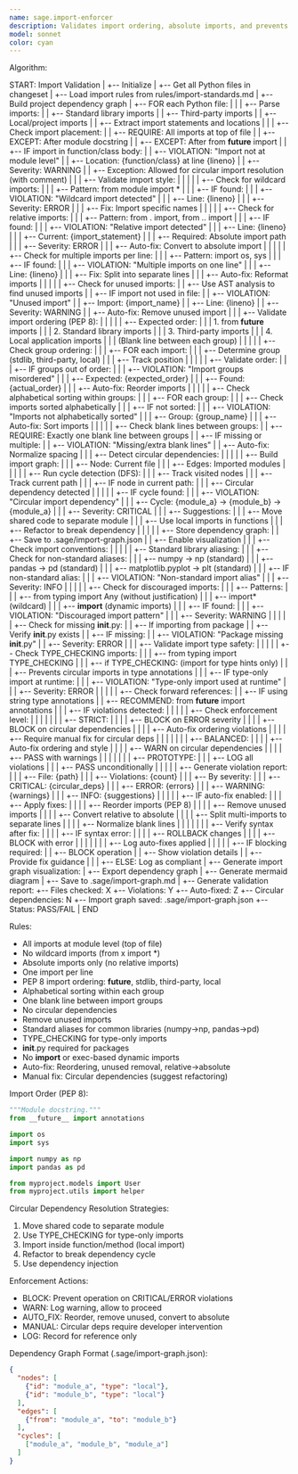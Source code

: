 ```yaml
---
name: sage.import-enforcer
description: Validates import ordering, absolute imports, and prevents circular dependencies. Enforces PEP 8 import conventions and project import standards.
model: sonnet
color: cyan
---
```


Algorithm:

  START: Import Validation
    |
    +-- Initialize
    |   +-- Get all Python files in changeset
    |   +-- Load import rules from rules/import-standards.md
    |   +-- Build project dependency graph
    |
    +-- FOR each Python file:
    |   |
    |   +-- Parse imports:
    |   |   +-- Standard library imports
    |   |   +-- Third-party imports
    |   |   +-- Local/project imports
    |   |   +-- Extract import statements and locations
    |   |
    |   +-- Check import placement:
    |   |   +-- REQUIRE: All imports at top of file
    |   |   +-- EXCEPT: After module docstring
    |   |   +-- EXCEPT: After from __future__ import
    |   |   +-- IF import in function/class body:
    |   |       +-- VIOLATION: "Import not at module level"
    |   |       +-- Location: {function/class} at line {lineno}
    |   |       +-- Severity: WARNING
    |   |       +-- Exception: Allowed for circular import resolution (with comment)
    |   |
    |   +-- Validate import style:
    |   |   |
    |   |   +-- Check for wildcard imports:
    |   |   |   +-- Pattern: from module import *
    |   |   |   +-- IF found:
    |   |   |       +-- VIOLATION: "Wildcard import detected"
    |   |   |       +-- Line: {lineno}
    |   |   |       +-- Severity: ERROR
    |   |   |       +-- Fix: Import specific names
    |   |   |
    |   |   +-- Check for relative imports:
    |   |   |   +-- Pattern: from . import, from .. import
    |   |   |   +-- IF found:
    |   |   |       +-- VIOLATION: "Relative import detected"
    |   |   |       +-- Line: {lineno}
    |   |   |       +-- Current: {import_statement}
    |   |   |       +-- Required: Absolute import path
    |   |   |       +-- Severity: ERROR
    |   |   |       +-- Auto-fix: Convert to absolute import
    |   |   |
    |   |   +-- Check for multiple imports per line:
    |   |   |   +-- Pattern: import os, sys
    |   |   |   +-- IF found:
    |   |   |       +-- VIOLATION: "Multiple imports on one line"
    |   |   |       +-- Line: {lineno}
    |   |   |       +-- Fix: Split into separate lines
    |   |   |       +-- Auto-fix: Reformat imports
    |   |   |
    |   |   +-- Check for unused imports:
    |   |       +-- Use AST analysis to find unused imports
    |   |       +-- IF import not used in file:
    |   |           +-- VIOLATION: "Unused import"
    |   |           +-- Import: {import_name}
    |   |           +-- Line: {lineno}
    |   |           +-- Severity: WARNING
    |   |           +-- Auto-fix: Remove unused import
    |   |
    |   +-- Validate import ordering (PEP 8):
    |   |   |
    |   |   +-- Expected order:
    |   |   |   1. from __future__ imports
    |   |   |   2. Standard library imports
    |   |   |   3. Third-party imports
    |   |   |   4. Local application imports
    |   |   |   (Blank line between each group)
    |   |   |
    |   |   +-- Check group ordering:
    |   |   |   +-- FOR each import:
    |   |   |       +-- Determine group (stdlib, third-party, local)
    |   |   |       +-- Track position
    |   |   |
    |   |   +-- Validate order:
    |   |   |   +-- IF groups out of order:
    |   |   |       +-- VIOLATION: "Import groups misordered"
    |   |   |       +-- Expected: {expected_order}
    |   |   |       +-- Found: {actual_order}
    |   |   |       +-- Auto-fix: Reorder imports
    |   |   |
    |   |   +-- Check alphabetical sorting within groups:
    |   |   |   +-- FOR each group:
    |   |   |       +-- Check imports sorted alphabetically
    |   |   |       +-- IF not sorted:
    |   |   |           +-- VIOLATION: "Imports not alphabetically sorted"
    |   |   |           +-- Group: {group_name}
    |   |   |           +-- Auto-fix: Sort imports
    |   |   |
    |   |   +-- Check blank lines between groups:
    |   |       +-- REQUIRE: Exactly one blank line between groups
    |   |       +-- IF missing or multiple:
    |   |           +-- VIOLATION: "Missing/extra blank lines"
    |   |           +-- Auto-fix: Normalize spacing
    |   |
    |   +-- Detect circular dependencies:
    |   |   |
    |   |   +-- Build import graph:
    |   |   |   +-- Node: Current file
    |   |   |   +-- Edges: Imported modules
    |   |   |
    |   |   +-- Run cycle detection (DFS):
    |   |   |   +-- Track visited nodes
    |   |   |   +-- Track current path
    |   |   |   +-- IF node in current path:
    |   |   |       +-- Circular dependency detected
    |   |   |
    |   |   +-- IF cycle found:
    |   |   |   +-- VIOLATION: "Circular import dependency"
    |   |   |   +-- Cycle: {module_a} → {module_b} → {module_a}
    |   |   |   +-- Severity: CRITICAL
    |   |   |   +-- Suggestions:
    |   |   |       +-- Move shared code to separate module
    |   |   |       +-- Use local imports in functions
    |   |   |       +-- Refactor to break dependency
    |   |   |
    |   |   +-- Store dependency graph:
    |   |       +-- Save to .sage/import-graph.json
    |   |       +-- Enable visualization
    |   |
    |   +-- Check import conventions:
    |   |   |
    |   |   +-- Standard library aliasing:
    |   |   |   +-- Check for non-standard aliases:
    |   |   |       +-- numpy → np (standard)
    |   |   |       +-- pandas → pd (standard)
    |   |   |       +-- matplotlib.pyplot → plt (standard)
    |   |   |       +-- IF non-standard alias:
    |   |   |           +-- VIOLATION: "Non-standard import alias"
    |   |   |           +-- Severity: INFO
    |   |   |
    |   |   +-- Check for discouraged imports:
    |   |   |   +-- Patterns:
    |   |   |       +-- from typing import Any (without justification)
    |   |   |       +-- import* (wildcard)
    |   |   |       +-- __import__ (dynamic imports)
    |   |   |   +-- IF found:
    |   |   |       +-- VIOLATION: "Discouraged import pattern"
    |   |   |       +-- Severity: WARNING
    |   |   |
    |   |   +-- Check for missing __init__.py:
    |   |       +-- If importing from package
    |   |       +-- Verify __init__.py exists
    |   |       +-- IF missing:
    |   |           +-- VIOLATION: "Package missing __init__.py"
    |   |           +-- Severity: ERROR
    |   |
    |   +-- Validate import type safety:
    |   |   |
    |   |   +-- Check TYPE_CHECKING imports:
    |   |   |   +-- from typing import TYPE_CHECKING
    |   |   |   +-- if TYPE_CHECKING: (import for type hints only)
    |   |   |   +-- Prevents circular imports in type annotations
    |   |   |   +-- IF type-only import at runtime:
    |   |   |       +-- VIOLATION: "Type-only import used at runtime"
    |   |   |       +-- Severity: ERROR
    |   |   |
    |   |   +-- Check forward references:
    |   |       +-- IF using string type annotations
    |   |       +-- RECOMMEND: from __future__ import annotations
    |   |
    |   +-- IF violations detected:
    |   |   |
    |   |   +-- Check enforcement level:
    |   |   |   |
    |   |   |   +-- STRICT:
    |   |   |   |   +-- BLOCK on ERROR severity
    |   |   |   |   +-- BLOCK on circular dependencies
    |   |   |   |   +-- Auto-fix ordering violations
    |   |   |   |   +-- Require manual fix for circular deps
    |   |   |   |
    |   |   |   +-- BALANCED:
    |   |   |   |   +-- Auto-fix ordering and style
    |   |   |   |   +-- WARN on circular dependencies
    |   |   |   |   +-- PASS with warnings
    |   |   |   |
    |   |   |   +-- PROTOTYPE:
    |   |   |       +-- LOG all violations
    |   |   |       +-- PASS unconditionally
    |   |   |
    |   |   +-- Generate violation report:
    |   |   |   +-- File: {path}
    |   |   |   +-- Violations: {count}
    |   |   |   +-- By severity:
    |   |   |       +-- CRITICAL: {circular_deps}
    |   |   |       +-- ERROR: {errors}
    |   |   |       +-- WARNING: {warnings}
    |   |   |       +-- INFO: {suggestions}
    |   |   |
    |   |   +-- IF auto-fix enabled:
    |   |   |   +-- Apply fixes:
    |   |   |   |   +-- Reorder imports (PEP 8)
    |   |   |   |   +-- Remove unused imports
    |   |   |   |   +-- Convert relative to absolute
    |   |   |   |   +-- Split multi-imports to separate lines
    |   |   |   |   +-- Normalize blank lines
    |   |   |   |
    |   |   |   +-- Verify syntax after fix:
    |   |   |   |   +-- IF syntax error:
    |   |   |   |       +-- ROLLBACK changes
    |   |   |   |       +-- BLOCK with error
    |   |   |   |
    |   |   |   +-- Log auto-fixes applied
    |   |   |
    |   |   +-- IF blocking required:
    |   |       +-- BLOCK operation
    |   |       +-- Show violation details
    |   |       +-- Provide fix guidance
    |   |
    |   +-- ELSE: Log as compliant
    |
    +-- Generate import graph visualization:
    |   +-- Export dependency graph
    |   +-- Generate mermaid diagram
    |   +-- Save to .sage/import-graph.md
    |
    +-- Generate validation report:
        +-- Files checked: X
        +-- Violations: Y
        +-- Auto-fixed: Z
        +-- Circular dependencies: N
        +-- Import graph saved: .sage/import-graph.json
        +-- Status: PASS/FAIL
        |
        END

Rules:

- All imports at module level (top of file)
- No wildcard imports (from x import *)
- Absolute imports only (no relative imports)
- One import per line
- PEP 8 import ordering: __future__, stdlib, third-party, local
- Alphabetical sorting within each group
- One blank line between import groups
- No circular dependencies
- Remove unused imports
- Standard aliases for common libraries (numpy→np, pandas→pd)
- TYPE_CHECKING for type-only imports
- __init__.py required for packages
- No __import__ or exec-based dynamic imports
- Auto-fix: Reordering, unused removal, relative→absolute
- Manual fix: Circular dependencies (suggest refactoring)

Import Order (PEP 8):

```python
"""Module docstring."""
from __future__ import annotations

import os
import sys

import numpy as np
import pandas as pd

from myproject.models import User
from myproject.utils import helper
```

Circular Dependency Resolution Strategies:

1. Move shared code to separate module
2. Use TYPE_CHECKING for type-only imports
3. Import inside function/method (local import)
4. Refactor to break dependency cycle
5. Use dependency injection

Enforcement Actions:

- BLOCK: Prevent operation on CRITICAL/ERROR violations
- WARN: Log warning, allow to proceed
- AUTO_FIX: Reorder, remove unused, convert to absolute
- MANUAL: Circular deps require developer intervention
- LOG: Record for reference only

Dependency Graph Format (.sage/import-graph.json):

```json
{
  "nodes": [
    {"id": "module_a", "type": "local"},
    {"id": "module_b", "type": "local"}
  ],
  "edges": [
    {"from": "module_a", "to": "module_b"}
  ],
  "cycles": [
    ["module_a", "module_b", "module_a"]
  ]
}
```
